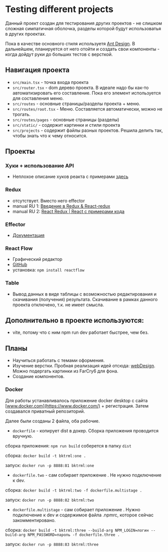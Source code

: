 # Testing different projects
Данный проект создан для тестирования других проектов - не слишком сложная симпатичная оболочка, разделы которой будут использоватья в других проектах.

Пока в качестве основного стиля используетя [Ant Design](https://ant.design/). В дальнейшем, планируется от него отойти и создать свои компоненты - когда дойдут руки до больших тестов с версткой.

## Навигация проекта
 - `src/main.tsx` - точка входа проекта
 - `src/router.tsx` - dom дерево проекта. В идеале надо бы как-то автоматизировать его составление. Пока его элемент используется для составления меню.
 - `src/routes` - основные страницы/разделы проекта + меню.
 - `src/routes/root.tsx` - Меню. Составляется автоматически, можно не трогать.
 - `src/routes/pages` - основные страницы (разделы)
 - `src/static/` - содержит картинки и стили проекта
 - `src/projects` - содержит файлы разных проектов. Решила делить так, чтобы знать что к чему относится.

## Проекты
### Хуки + использование API
 - Неплохое описание хуков реакта с примерами [здесь](https://github.com/harryheman/React-Total/blob/main/md/hooks.md)

### Redux
 - отсутствует. Вместо него effector
 - manual RU 1: [Введение в Redux & React-redux](https://habr.com/ru/post/498860/?ysclid=l63kvb34ii459220139)
 - manual RU 2: [React Redux | React с примерами кода](https://reactdev.ru/libs/redux/react-redux/)

### Effector
 - [Документация](https://effector.dev/)

 ### React Flow
 - Графический редактор
 - [GitHub](https://github.com/wbkd/react-flow?ysclid=l9p9h0hce1507052896)
 - установка: `npm install reactflow`

 ### Table
 - Вывод данных в виде таблицы с возможностью редактирования и скачивания (получения) результата. Скачивание в рамках данного проекта отключено, т.к. не имеет смысла.

## Дополнительно в проекте используются:
 - vite, потому что с ним npm run dev работает быстрее, чем без.

## Планы
 - Научиться работать с темами оформения.
 - Изучение верстки. Пробная реализация идей отсюда: [webDesign](https://ru.pinterest.com/bktrml/webdesign/). Можно подергать картинки из FarCry6 для фона.
 - Создание компонентов.

### Docker

Для работы устанавливалось приложение docker desktop c сайта [www.docker.com](https://www.docker.com/) + регистрация. Затем создавался приватный репозиторий.

Далее были созданы 2 файла, оба рабочие.

 - `dockerfile` - копирует dist в докер. Сборка приложения проводится вручную.

 сборка приложения: `npm run build` соберется в папку `dist`

 сборка: `docker build -t bktrml:one .`

 запуск: `docker run -p 8888:81 bktrml:one`

 - `dockerfile.two` - сам собирает приложение . Не нужно подключение к dev.

 сборка: `docker build -t bktrml:two -f dockerfile.multistage .`

 запуск: `docker run -p 8888:82 bktrml:two`

 - `dockerfile.multistage` - сам собирает приложение . Нужно подключение к dev и содержимое файла .npmrc, которое сейчас закомментировано.

 сборка: `docker build -t bktrml:three --build-arg NPM_LOGIN=логин --build-arg NPM_PASSWORD=пароль -f dockerfile.three .`

 запуск: `docker run -p 8888:83 bktrml:three`
